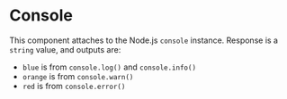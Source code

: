 # Console

This component attaches to the Node.js `console` instance. Response is a `string` value, and outputs are:

- `blue` is from `console.log()` and `console.info()`
- `orange` is from `console.warn()`
- `red` is from `console.error()`
